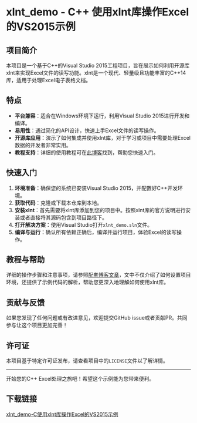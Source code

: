 # xlnt_demo - C++ 使用xlnt库操作Excel的VS2015示例

## 项目简介

本项目是一个基于C++的Visual Studio 2015工程项目，旨在展示如何利用开源库xlnt来实现Excel文件的读写功能。xlnt是一个现代、轻量级且功能丰富的C++14库，适用于处理Excel电子表格文档。

## 特点

- **平台兼容**：适合在Windows环境下运行，利用Visual Studio 2015进行开发和编译。
- **易用性**：通过简化的API设计，快速上手Excel文件的读写操作。
- **开源库应用**：演示了如何集成并使用xlnt库，对于学习或项目中需要处理Excel数据的开发者非常实用。
- **教程支持**：详细的使用教程可在[此博客](https://humfrey.blog.csdn.net/article/details/107527883)找到，帮助您快速入门。

## 快速入门

1. **环境准备**：确保您的系统已安装Visual Studio 2015，并配置好C++开发环境。
2. **获取代码**：克隆或下载本仓库到本地。
3. **安装xlnt**：首先需要将xlnt库添加到您的项目中。按照xlnt库的官方说明进行安装或者直接将其源码包含到项目路径下。
4. **打开解决方案**：使用Visual Studio打开`xlnt_demo.sln`文件。
5. **编译与运行**：确认所有依赖正确后，编译并运行项目，体验Excel的读写操作。

## 教程与帮助

详细的操作步骤和注意事项，请参照[配套博客文章](https://humfrey.blog.csdn.net/article/details/107527883)，文中不仅介绍了如何设置项目环境，还提供了示例代码的解析，帮助您更深入地理解如何使用xlnt库。

## 贡献与反馈

如果您发现了任何问题或有改进意见，欢迎提交GitHub issue或者贡献PR。共同参与让这个项目更加完善！

## 许可证

本项目基于特定许可证发布，请查看项目中的`LICENSE`文件以了解详情。

---

开始您的C++ Excel处理之旅吧！希望这个示例能为您带来便利。

## 下载链接

[xlnt_demo-C使用xlnt库操作Excel的VS2015示例](https://pan.quark.cn/s/6d9166069cf5)